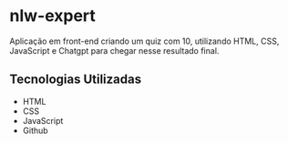# nlw-expert
Aplicação em front-end criando um quiz com 10, utilizando HTML, CSS, JavaScript e Chatgpt para chegar nesse resultado final.

## Tecnologias Utilizadas

- HTML
- CSS
- JavaScript
- Github